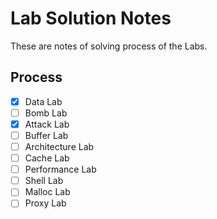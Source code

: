 # Lab Solution Notes

These are notes of solving process of the Labs.

## Process

- [x] Data Lab
- [ ] Bomb Lab
- [x] Attack Lab
- [ ] Buffer Lab
- [ ] Architecture Lab
- [ ] Cache Lab
- [ ] Performance Lab
- [ ] Shell Lab
- [ ] Malloc Lab
- [ ] Proxy Lab
